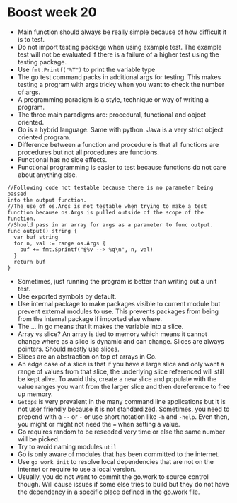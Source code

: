 # Boost week 20
* Main function should always be really simple because of how difficult it
is to test.
* Do not import testing package when using example test. The example test
will not be evaluated if there is a failure of a higher test using the
testing package.
* Use `fmt.Printf("%T")` to print the variable type
* The go test command packs in additional args for testing. This makes
testing a program with args tricky when you want to check the number of
args.
* A programming paradigm is a style, technique or way of writing a
  program.
* The three main paradigms are: procedural, functional and object
  oriented.
* Go is a hybrid language. Same with python. Java is a very strict
  object oriented program.
* Difference between a function and procedure is that all functions are
  procedures but not all procedures are functions.
* Functional has no side effects.
* Functional programming is easier to test because functions do not care
  about anything else.

```
//Following code not testable because there is no parameter being passed
into the output function.
//The use of os.Args is not testable when trying to make a test
function because os.Args is pulled outside of the scope of the function.
//Should pass in an array for args as a parameter to func output.
func output() string {
  var buf string
  for n, val := range os.Args {
    buf += fmt.Sprintf("$%v --> %q\n", n, val)
  }
  return buf
}
```

* Sometimes, just running the program is better than writing out a unit
  test.
* Use exported symbols by default.
* Use internal package to make packages visible to current module but
  prevent external modules to use. This prevents packages from being
  from the internal package if imported else where.
* The ... in go means that it makes the variable into a slice.
* Array vs slice? An array is tied to memory which means it cannot
  change where as a slice is dynamic and can change. Slices are always
  pointers. Should mostly use slices.
* Slices are an abstraction on top of arrays in Go.
* An edge case of a slice is that if you have a large slice and only
  want a range of values from that slice, the underlying slice
  referenced will still be kept alive. To avoid this, create a new slice
  and populate with the value ranges you want from the larger slice and
  then dereference to free up memory.
* `Getops` is very prevalent in the many command line applications but
  it is not user friendly because it is not standardized. Sometimes, you
  need to prepend with a `--` or `-` or use short notation like `-h` and
  `-help`. Even then, you might or might not need the `=` when setting a
  value.
* Go requires random to be reseeded very time or else the same number
  will be picked.
* Try to avoid naming modules `util`
* Go is only aware of modules that has been committed to the internet.
* Use `go work init` to resolve local dependencies that are not on the
  internet or require to use a local version.
* Usually, you do not want to commit the go.work to source control
  though. Will cause issues if some else tries to build but they do not
  have the dependency in a specific place defined in the go.work file.

